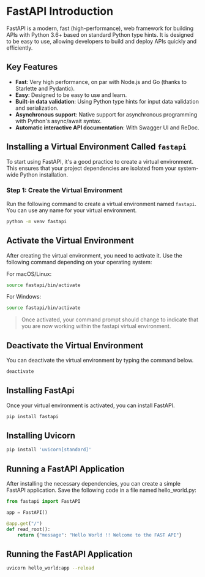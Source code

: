 # FastAPI Introduction

FastAPI is a modern, fast (high-performance), web framework for building APIs with Python 3.6+ based on standard Python
type hints. It is designed to be easy to use, allowing developers to build and deploy APIs quickly and efficiently.

## Key Features

- **Fast**: Very high performance, on par with Node.js and Go (thanks to Starlette and Pydantic).
- **Easy**: Designed to be easy to use and learn.
- **Built-in data validation**: Using Python type hints for input data validation and serialization.
- **Asynchronous support**: Native support for asynchronous programming with Python's async/await syntax.
- **Automatic interactive API documentation**: With Swagger UI and ReDoc.

## Installing a Virtual Environment Called `fastapi`

To start using FastAPI, it's a good practice to create a virtual environment. This ensures that your project
dependencies are isolated from your system-wide Python installation.

### Step 1: Create the Virtual Environment

Run the following command to create a virtual environment named `fastapi`.
You can use any name for your virtual environment.

```bash
python -m venv fastapi
```

## Activate the Virtual Environment

After creating the virtual environment, you need
to activate it. Use the following command
depending on your operating system:

For macOS/Linux:

```bash
source fastapi/bin/activate
```

For Windows:

```bash
source fastapi/bin/activate
```

> Once activated, your command prompt should change to indicate that you are now working within the fastapi virtual
> environment.

## Deactivate the Virtual Environment

You can deactivate the virtual environment by typing the command below.

```bash
deactivate
```

## Installing FastApi
Once your virtual environment is activated, you can
install FastAPI.

```bash
pip install fastapi
```


## Installing Uvicorn

```bash
pip install 'uvicorn[standard]'
```


## Running a FastAPI Application

After installing the necessary dependencies, you can create a simple FastAPI application.
Save the following code in a file named hello_world.py:

```python
from fastapi import FastAPI

app = FastAPI()

@app.get("/")
def read_root():
    return {"message": "Hello World !! Welcome to the FAST API"}

```


## Running the FastAPI Application

```bash
uvicorn hello_world:app --reload
```